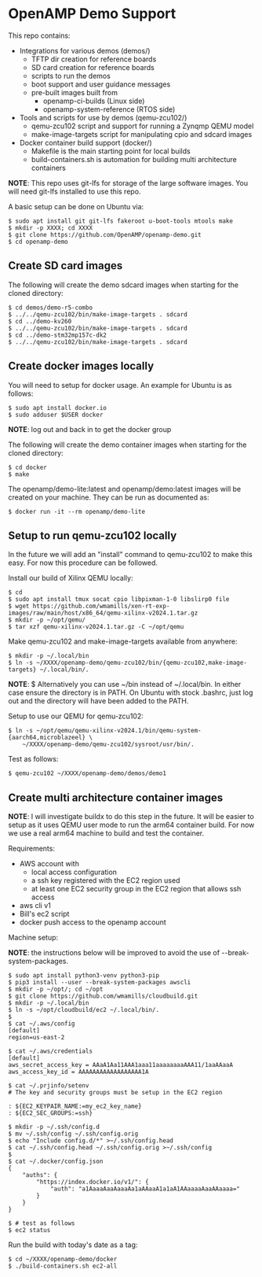# OpenAMP Demo Support

This repo contains:
* Integrations for various demos (demos/)
  + TFTP dir creation for reference boards
  + SD card creation for reference boards
  + scripts to run the demos
  + boot support and user guidance messages
  + pre-built images built from
    * openamp-ci-builds (Linux side)
    * openamp-system-reference (RTOS side)
* Tools and scripts for use by demos (qemu-zcu102/)
  + qemu-zcu102 script and support for running a Zynqmp QEMU model
  + make-image-targets script for manipulating cpio and sdcard images
* Docker container build support (docker/)
  + Makefile is the main starting point for local builds
  + build-containers.sh is automation for building multi architecture containers

**NOTE**: This repo uses git-lfs for storage of the large software images.  You
will need git-lfs installed to use this repo.

A basic setup can be done on Ubuntu via:

```
$ sudo apt install git git-lfs fakeroot u-boot-tools mtools make
$ mkdir -p XXXX; cd XXXX
$ git clone https://github.com/OpenAMP/openamp-demo.git
$ cd openamp-demo
```

## Create SD card images

The following will create the demo sdcard images when starting for the cloned
directory:

```
$ cd demos/demo-r5-combo
$ ../../qemu-zcu102/bin/make-image-targets . sdcard
$ cd ../demo-kv260
$ ../../qemu-zcu102/bin/make-image-targets . sdcard
$ cd ../demo-stm32mp157c-dk2
$ ../../qemu-zcu102/bin/make-image-targets . sdcard
```

## Create docker images locally

You will need to setup for docker usage.  An example for Ubuntu is as follows:

```
$ sudo apt install docker.io
$ sudo adduser $USER docker
```

**NOTE**: log out and back in to get the docker group

The following will create the demo container images when starting for the cloned
directory:

```
$ cd docker
$ make
```

The openamp/demo-lite:latest and openamp/demo:latest images will be created on
your machine.  They can be run as documented as:

```
$ docker run -it --rm openamp/demo-lite
```

## Setup to run qemu-zcu102 locally

In the future we will add an "install" command to qemu-zcu102 to make this easy.
For now this procedure can be followed.

Install our build of Xilinx QEMU locally:

```
$ cd
$ sudo apt install tmux socat cpio libpixman-1-0 libslirp0 file
$ wget https://github.com/wmamills/xen-rt-exp-images/raw/main/host/x86_64/qemu-xilinx-v2024.1.tar.gz
$ mkdir -p ~/opt/qemu/
$ tar xzf qemu-xilinx-v2024.1.tar.gz -C ~/opt/qemu
```

Make qemu-zcu102 and make-image-targets available from anywhere:

```
$ mkdir -p ~/.local/bin
$ ln -s ~/XXXX/openamp-demo/qemu-zcu102/bin/{qemu-zcu102,make-image-targets} ~/.local/bin/.
```

**NOTE**: $ Alternatively you can use ~/bin instead of ~/.local/bin.  In either
case ensure the directory is in PATH.  On Ubuntu with stock .bashrc, just log
out and the directory will have been added to the PATH.

Setup to use our QEMU for qemu-zcu102:

```
$ ln -s ~/opt/qemu/qemu-xilinx-v2024.1/bin/qemu-system-{aarch64,microblazeel} \
    ~/XXXX/openamp-demo/qemu-zcu102/sysroot/usr/bin/.
```

Test as follows:
```
$ qemu-zcu102 ~/XXXX/openamp-demo/demos/demo1
```

## Create multi architecture container images

**NOTE**: I will investigate buildx to do this step in the future.  It will be
easier to setup as it uses QEMU user mode to run the arm64 container build.
For now we use a real arm64 machine to build and test the container.

Requirements:
* AWS account with
  + local access configuration
  + a ssh key registered with the EC2 region used
  + at least one EC2 security group in the EC2 region that allows ssh access
* aws cli v1
* Bill's ec2 script
* docker push access to the openamp account

Machine setup:

**NOTE**: the instructions below will be improved to avoid the use
of --break-system-packages.

```
$ sudo apt install python3-venv python3-pip
$ pip3 install --user --break-system-packages awscli
$ mkdir -p ~/opt/; cd ~/opt
$ git clone https://github.com/wmamills/cloudbuild.git
$ mkdir -p ~/.local/bin
$ ln -s ~/opt/cloudbuild/ec2 ~/.local/bin/.
$
$ cat ~/.aws/config
[default]
region=us-east-2

$ cat ~/.aws/credentials
[default]
aws_secret_access_key = AAaA1Aa11AAA1aaa11aaaaaaaaAAA11/1aaAAaaA
aws_access_key_id = AAAAAAAAAAAAAAAAAA1A

$ cat ~/.prjinfo/setenv
# The key and security groups must be setup in the EC2 region

: ${EC2_KEYPAIR_NAME:=my_ec2_key_name}
: ${EC2_SEC_GROUPS:=ssh}

$ mkdir -p ~/.ssh/config.d
$ mv ~/.ssh/config ~/.ssh/config.orig
$ echo "Include config.d/*" >~/.ssh/config.head
$ cat ~/.ssh/config.head ~/.ssh/config.orig >~/.ssh/config
$
$ cat ~/.docker/config.json
{
    "auths": {
        "https://index.docker.io/v1/": {
            "auth": "a1AaaaAaaAaaaAa1aAAaaA1a1aA1AAaaaaAaaAAaaaa="
        }
    }
}

$ # test as follows
$ ec2 status
```

Run the build with today's date as a tag:

```
$ cd ~/XXXX/openamp-demo/docker
$ ./build-containers.sh ec2-all
```
